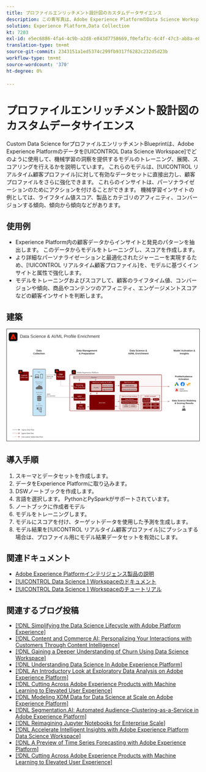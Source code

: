 ```yaml
---
title: プロファイルエンリッチメント設計図のカスタムデータサイエンス
description: この青写真は、Adobe Experience PlatformのData Science WorkspaceがExperience Platform内のデータをどのように使用して、モデルをトレーニング、導入、スコア化し、データから機械学習のインサイトを得るかを示しています。
solution: Experience Platform,Data Collection
kt: 7203
exl-id: e5ec6886-4fa4-4c9b-a2d8-e843d7758669,f0efaf3c-6c4f-47c3-ab8a-e8e146dd071c
translation-type: tm+mt
source-git-commit: 2343151a1ed5374c299fb9317f6282c232d5d23b
workflow-type: tm+mt
source-wordcount: '370'
ht-degree: 0%

---
```


# プロファイルエンリッチメント設計図のカスタムデータサイエンス

Custom Data Science forプロファイルエンリッチメントBlueprintは、Adobe Experience Platformのデータを[!UICONTROL Data Science Workspace]でどのように使用して、機械学習の洞察を提供するモデルのトレーニング、展開、スコアリングを行えるかを説明しています。 これらのモデルは、[!UICONTROL リアルタイム顧客プロファイル]に対して有効なデータセットに直接出力し、顧客プロファイルをさらに強化できます。 これらのインサイトは、パーソナライゼーションのためにアクションを付けることができます。 機械学習インサイトの例としては、ライフタイム値スコア、製品とカテゴリのアフィニティ、コンバージョンする傾向、傾向から傾向などがあります。

## 使用例

* Experience Platform内の顧客データからインサイトと発見のパターンを抽出します。 このデータからモデルをトレーニングし、スコアを作成します。
* より詳細なパーソナライゼーションと最適化されたジャーニーを実現するため、[!UICONTROL リアルタイム顧客プロファイル]を、モデルに基づくインサイトと属性で強化します。
* モデルをトレーニングおよびスコアして、顧客のライフタイム値、コンバージョンや傾向、商品やコンテンツのアフィニティ、エンゲージメントスコアなどの顧客インサイトを判断します。

## 建築

<img src="assets/datascience.svg" alt="プロファイルエンリッチメント設計図のカスタムデータサイエンスのリファレンスアーキテクチャ" style="border:1px solid #4a4a4a" />

## 導入手順

1. スキーマとデータセットを作成します。
1. データをExperience Platformに取り込みます。
1. DSWノートブックを作成します。
1. 言語を選択します。 PythonとPySparkがサポートされています。
1. ノートブックに作成者モデル
1. モデルをトレーニングします。
1. モデルにスコアを付け、ターゲットデータを使用した予測を生成します。
1. モデル結果を[!UICONTROL リアルタイム顧客プロファイル]にプッシュする場合は、プロファイル用にモデル結果データセットを有効にします。

## 関連ドキュメント

* [Adobe Experience Platformインテリジェンス製品の説明](https://helpx.adobe.com/legal/product-descriptions/adobe-experience-platform-intelligence---product-description.html)
* [[!UICONTROL Data Science ] Workspaceのドキュメント](https://experienceleague.adobe.com/docs/experience-platform/data-science-workspace/home.html?lang=en)
* [[!UICONTROL Data Science ] Workspaceのチュートリアル](https://experienceleague.adobe.com/docs/platform-learn/tutorials/data-science-workspace/understanding-data-science-workspace.html)

## 関連するブログ投稿

* [[!DNL Simplifying the Data Science Lifecycle with Adobe Platform Experience]](https://medium.com/adobetech/simplifying-the-data-science-lifecycle-with-adobe-platform-experience-8ea4f056d82f)
* [[!DNL Content and Commerce AI: Personalizing Your Interactions with Customers Through Content Intelligence]](https://medium.com/adobetech/content-and-commerce-ai-personalizing-your-interactions-with-customers-through-content-intelligence-dc182601deab)
* [[!DNL Gaining a Deeper Understanding of Churn Using Data Science Workspace]](https://medium.com/adobetech/gaining-a-deeper-understanding-of-churn-using-data-science-workspace-18a2190e0cf3)
* [[!DNL Understanding Data Science In Adobe Experience Platform]](https://medium.com/adobetech/understanding-data-science-in-adobe-experience-platform-5bce5a17b42)
* [[!DNL An Introductory Look at Exploratory Data Analysis on Adobe Experience Platform]](https://medium.com/adobetech/an-introductory-look-at-exploratory-data-analysis-on-adobe-experience-platform-1bfce7501d9a)
* [[!DNL Cutting Across Adobe Experience Products with Machine Learning to Elevated User Experience]](https://medium.com/adobetech/cutting-across-adobe-experience-products-with-machine-learning-to-elevated-user-experience-7c85000510d1)
* [[!DNL Modeling XDM Data for Data Science at Scale on Adobe Experience Platform]](https://medium.com/adobetech/modeling-xdm-data-for-data-science-at-scale-on-adobe-experience-platform-222bb2a6dbf7)
* [[!DNL Segmentation.AI: Automated Audience-Clustering-as-a-Service in Adobe Experience Platform]](https://medium.com/adobetech/segmentation-ai-automated-audience-clustering-as-a-service-in-adobe-experience-platform-261f4099462c)
* [[!DNL Reimagining Jupyter Notebooks for Enterprise Scale]](https://medium.com/adobetech/reimagining-jupyter-notebooks-for-enterprise-scale-8bc6340d504a)
* [[!DNL Accelerate Intelligent Insights with Adobe Experience Platform Data Science Workspace]](https://medium.com/adobetech/accelerate-intelligent-insights-with-adobe-experience-platform-data-science-workspace-89538bacbbea)
* [[!DNL A Preview of Time Series Forecasting with Adobe Experience Platform]](https://medium.com/adobetech/preview-of-time-series-forecasting-with-adobe-experience-platform-38a2fc778e89)
* [[!DNL Cutting Across Adobe Experience Products with Machine Learning to Elevated User Experience]](https://medium.com/adobetech/cutting-across-adobe-experience-products-with-machine-learning-to-elevated-user-experience-7c85000510d1)
